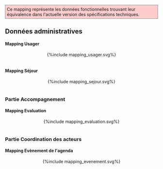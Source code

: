 <p style="background-color: #ffcccc; border:1px solid grey; padding: 5px; max-width: 790px;">
Ce mapping représente les données fonctionnelles trouvant leur équivalence dans l'actuelle version des spécifications techniques.
</p>

## Données administratives

#### Mapping Usager

<div class="figure" style="width:100%; display: flex; align-items: center; justify-content: center;">
{%include mapping_usager.svg%}</div>
<br>

#### Mapping Séjour

<div class="figure" style="width:100%; display: flex; align-items: center; justify-content: center;">
{%include mapping_sejour.svg%}</div>
<br>

### Partie Accompagnement

#### Mapping Evaluation

<div class="figure" style="width:100%; display: flex; align-items: center; justify-content: center;">
{%include mapping_evaluation.svg%}</div>
<br>

### Partie Coordination des acteurs

#### Mapping Evènement de l'agenda

<div class="figure" style="width:100%; display: flex; align-items: center; justify-content: center;">
{%include mapping_evenement.svg%}</div>
<br>
